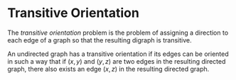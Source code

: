# Transitive Orientation

The *transitive orientation* problem is the problem of assigning a direction to each edge of a graph so that the resulting digraph is transitive. 

An undirected graph has a transitive orientation if its edges can be oriented in such a way that if $(x, y)$ and $(y, z)$ are two edges in the resulting directed graph, there also exists an edge $(x, z)$ in the resulting directed graph.